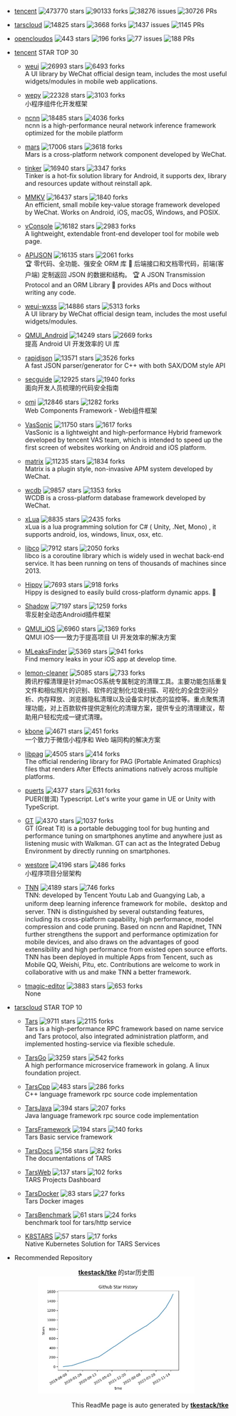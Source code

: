 
+ [tencent](https://github.com/tencent)
![473770 stars](https://img.shields.io/badge/Stars-473770-green)
![90133 forks](https://img.shields.io/badge/Forks-90133-green)
![38276 issues](https://img.shields.io/badge/Issues-38276-green)
![30726 PRs](https://img.shields.io/badge/PRs-30726-green)

+ [tarscloud](https://github.com/tarscloud)
![14825 stars](https://img.shields.io/badge/Stars-14825-green)
![3668 forks](https://img.shields.io/badge/Forks-3668-green)
![1437 issues](https://img.shields.io/badge/Issues-1437-green)
![1145 PRs](https://img.shields.io/badge/PRs-1145-green)

+ [opencloudos](https://github.com/opencloudos)
![443 stars](https://img.shields.io/badge/Stars-443-green)
![196 forks](https://img.shields.io/badge/Forks-196-green)
![77 issues](https://img.shields.io/badge/Issues-77-green)
![188 PRs](https://img.shields.io/badge/PRs-188-green)



+ [tencent](https://github.com/tencent) STAR TOP 30
    
    + [weui](https://github.com/tencent/weui) 
    ![26993 stars](https://img.shields.io/badge/Stars-26993-green)
    ![6493 forks](https://img.shields.io/badge/Forks-6493-green)  
    A UI library by WeChat official design team, includes the most useful widgets/modules in mobile web applications.
    
    + [wepy](https://github.com/tencent/wepy) 
    ![22328 stars](https://img.shields.io/badge/Stars-22328-green)
    ![3103 forks](https://img.shields.io/badge/Forks-3103-green)  
    小程序组件化开发框架
    
    + [ncnn](https://github.com/tencent/ncnn) 
    ![18485 stars](https://img.shields.io/badge/Stars-18485-green)
    ![4036 forks](https://img.shields.io/badge/Forks-4036-green)  
    ncnn is a high-performance neural network inference framework optimized for the mobile platform
    
    + [mars](https://github.com/tencent/mars) 
    ![17006 stars](https://img.shields.io/badge/Stars-17006-green)
    ![3618 forks](https://img.shields.io/badge/Forks-3618-green)  
    Mars is a cross-platform network component  developed by WeChat.
    
    + [tinker](https://github.com/tencent/tinker) 
    ![16940 stars](https://img.shields.io/badge/Stars-16940-green)
    ![3347 forks](https://img.shields.io/badge/Forks-3347-green)  
    Tinker is a hot-fix solution library for Android, it supports dex, library and resources update without reinstall apk.
    
    + [MMKV](https://github.com/tencent/MMKV) 
    ![16437 stars](https://img.shields.io/badge/Stars-16437-green)
    ![1840 forks](https://img.shields.io/badge/Forks-1840-green)  
    An efficient, small mobile key-value storage framework developed by WeChat. Works on Android, iOS, macOS, Windows, and POSIX.
    
    + [vConsole](https://github.com/tencent/vConsole) 
    ![16182 stars](https://img.shields.io/badge/Stars-16182-green)
    ![2983 forks](https://img.shields.io/badge/Forks-2983-green)  
    A lightweight, extendable front-end developer tool for mobile web page.
    
    + [APIJSON](https://github.com/tencent/APIJSON) 
    ![16135 stars](https://img.shields.io/badge/Stars-16135-green)
    ![2061 forks](https://img.shields.io/badge/Forks-2061-green)  
    🏆 零代码、全功能、强安全 ORM 库 🚀 后端接口和文档零代码，前端(客户端) 定制返回 JSON 的数据和结构。 🏆 A JSON Transmission Protocol and an ORM Library 🚀  provides APIs and Docs without writing any code.
    
    + [weui-wxss](https://github.com/tencent/weui-wxss) 
    ![14886 stars](https://img.shields.io/badge/Stars-14886-green)
    ![5313 forks](https://img.shields.io/badge/Forks-5313-green)  
    A UI library by WeChat official design team, includes the most useful widgets/modules.
    
    + [QMUI_Android](https://github.com/tencent/QMUI_Android) 
    ![14249 stars](https://img.shields.io/badge/Stars-14249-green)
    ![2669 forks](https://img.shields.io/badge/Forks-2669-green)  
    提高 Android UI 开发效率的 UI 库
    
    + [rapidjson](https://github.com/tencent/rapidjson) 
    ![13571 stars](https://img.shields.io/badge/Stars-13571-green)
    ![3526 forks](https://img.shields.io/badge/Forks-3526-green)  
    A fast JSON parser/generator for C++ with both SAX/DOM style API
    
    + [secguide](https://github.com/tencent/secguide) 
    ![12925 stars](https://img.shields.io/badge/Stars-12925-green)
    ![1940 forks](https://img.shields.io/badge/Forks-1940-green)  
    面向开发人员梳理的代码安全指南
    
    + [omi](https://github.com/tencent/omi) 
    ![12846 stars](https://img.shields.io/badge/Stars-12846-green)
    ![1282 forks](https://img.shields.io/badge/Forks-1282-green)  
    Web Components Framework - Web组件框架
    
    + [VasSonic](https://github.com/tencent/VasSonic) 
    ![11750 stars](https://img.shields.io/badge/Stars-11750-green)
    ![1617 forks](https://img.shields.io/badge/Forks-1617-green)  
    VasSonic is a lightweight and high-performance Hybrid framework developed by tencent VAS team, which is intended to speed up the first screen of websites working on Android and iOS platform. 
    
    + [matrix](https://github.com/tencent/matrix) 
    ![11235 stars](https://img.shields.io/badge/Stars-11235-green)
    ![1834 forks](https://img.shields.io/badge/Forks-1834-green)  
    Matrix is a plugin style, non-invasive APM system developed by WeChat.
    
    + [wcdb](https://github.com/tencent/wcdb) 
    ![9857 stars](https://img.shields.io/badge/Stars-9857-green)
    ![1353 forks](https://img.shields.io/badge/Forks-1353-green)  
    WCDB is a cross-platform database framework developed by WeChat.
    
    + [xLua](https://github.com/tencent/xLua) 
    ![8835 stars](https://img.shields.io/badge/Stars-8835-green)
    ![2435 forks](https://img.shields.io/badge/Forks-2435-green)  
    xLua is a lua programming solution for  C# ( Unity, .Net, Mono) , it supports android, ios, windows, linux, osx, etc.
    
    + [libco](https://github.com/tencent/libco) 
    ![7912 stars](https://img.shields.io/badge/Stars-7912-green)
    ![2050 forks](https://img.shields.io/badge/Forks-2050-green)  
    libco is a coroutine library which is widely used in wechat  back-end service. It has been running on tens of thousands of machines since 2013.
    
    + [Hippy](https://github.com/tencent/Hippy) 
    ![7693 stars](https://img.shields.io/badge/Stars-7693-green)
    ![918 forks](https://img.shields.io/badge/Forks-918-green)  
    Hippy is designed to easily build cross-platform dynamic apps. 👏
    
    + [Shadow](https://github.com/tencent/Shadow) 
    ![7197 stars](https://img.shields.io/badge/Stars-7197-green)
    ![1259 forks](https://img.shields.io/badge/Forks-1259-green)  
    零反射全动态Android插件框架
    
    + [QMUI_iOS](https://github.com/tencent/QMUI_iOS) 
    ![6960 stars](https://img.shields.io/badge/Stars-6960-green)
    ![1369 forks](https://img.shields.io/badge/Forks-1369-green)  
    QMUI iOS——致力于提高项目 UI 开发效率的解决方案
    
    + [MLeaksFinder](https://github.com/tencent/MLeaksFinder) 
    ![5369 stars](https://img.shields.io/badge/Stars-5369-green)
    ![941 forks](https://img.shields.io/badge/Forks-941-green)  
    Find memory leaks in your iOS app at develop time.
    
    + [lemon-cleaner](https://github.com/tencent/lemon-cleaner) 
    ![5085 stars](https://img.shields.io/badge/Stars-5085-green)
    ![733 forks](https://img.shields.io/badge/Forks-733-green)  
    腾讯柠檬清理是针对macOS系统专属制定的清理工具。主要功能包括重复文件和相似照片的识别、软件的定制化垃圾扫描、可视化的全盘空间分析、内存释放、浏览器隐私清理以及设备实时状态的监控等。重点聚焦清理功能，对上百款软件提供定制化的清理方案，提供专业的清理建议，帮助用户轻松完成一键式清理。
    
    + [kbone](https://github.com/tencent/kbone) 
    ![4671 stars](https://img.shields.io/badge/Stars-4671-green)
    ![451 forks](https://img.shields.io/badge/Forks-451-green)  
    一个致力于微信小程序和 Web 端同构的解决方案
    
    + [libpag](https://github.com/tencent/libpag) 
    ![4505 stars](https://img.shields.io/badge/Stars-4505-green)
    ![414 forks](https://img.shields.io/badge/Forks-414-green)  
    The official rendering library for PAG (Portable Animated Graphics) files that renders After Effects animations natively across multiple platforms.
    
    + [puerts](https://github.com/tencent/puerts) 
    ![4377 stars](https://img.shields.io/badge/Stars-4377-green)
    ![631 forks](https://img.shields.io/badge/Forks-631-green)  
    PUER(普洱) Typescript. Let's write your game in UE or Unity with TypeScript.
    
    + [GT](https://github.com/tencent/GT) 
    ![4370 stars](https://img.shields.io/badge/Stars-4370-green)
    ![1037 forks](https://img.shields.io/badge/Forks-1037-green)  
    GT (Great Tit) is a portable debugging tool for bug hunting and performance tuning on smartphones anytime and anywhere just as listening music with Walkman. GT can act as the Integrated Debug Environment by directly running on smartphones.
    
    + [westore](https://github.com/tencent/westore) 
    ![4196 stars](https://img.shields.io/badge/Stars-4196-green)
    ![486 forks](https://img.shields.io/badge/Forks-486-green)  
    小程序项目分层架构
    
    + [TNN](https://github.com/tencent/TNN) 
    ![4189 stars](https://img.shields.io/badge/Stars-4189-green)
    ![746 forks](https://img.shields.io/badge/Forks-746-green)  
    TNN: developed by Tencent Youtu Lab and Guangying Lab, a uniform deep learning inference framework for mobile、desktop and server. TNN is distinguished by several outstanding features, including its cross-platform capability, high performance, model compression and code pruning. Based on ncnn and Rapidnet, TNN further strengthens the support and performance optimization for mobile devices, and also draws on the advantages of good extensibility and high performance from existed open source efforts. TNN has been deployed in multiple Apps from Tencent, such as Mobile QQ, Weishi, Pitu, etc. Contributions are welcome to work in collaborative with us and make TNN a better framework. 
    
    + [tmagic-editor](https://github.com/tencent/tmagic-editor) 
    ![3883 stars](https://img.shields.io/badge/Stars-3883-green)
    ![653 forks](https://img.shields.io/badge/Forks-653-green)  
    None
    

+ [tarscloud](https://github.com/tarscloud) STAR TOP 10
    
    + [Tars](https://github.com/tarscloud/Tars) 
    ![9711 stars](https://img.shields.io/badge/Stars-9711-green)
    ![2115 forks](https://img.shields.io/badge/Forks-2115-green)  
    Tars is a high-performance RPC framework based on name service and Tars protocol, also integrated administration platform, and implemented hosting-service via flexible schedule.
    
    + [TarsGo](https://github.com/tarscloud/TarsGo) 
    ![3259 stars](https://img.shields.io/badge/Stars-3259-green)
    ![542 forks](https://img.shields.io/badge/Forks-542-green)  
    A  high performance microservice  framework  in golang. A linux foundation project.
    
    + [TarsCpp](https://github.com/tarscloud/TarsCpp) 
    ![483 stars](https://img.shields.io/badge/Stars-483-green)
    ![286 forks](https://img.shields.io/badge/Forks-286-green)  
    C++ language framework rpc source code implementation
    
    + [TarsJava](https://github.com/tarscloud/TarsJava) 
    ![394 stars](https://img.shields.io/badge/Stars-394-green)
    ![207 forks](https://img.shields.io/badge/Forks-207-green)  
    Java language framework rpc source code implementation
    
    + [TarsFramework](https://github.com/tarscloud/TarsFramework) 
    ![194 stars](https://img.shields.io/badge/Stars-194-green)
    ![140 forks](https://img.shields.io/badge/Forks-140-green)  
    Tars Basic service framework
    
    + [TarsDocs](https://github.com/tarscloud/TarsDocs) 
    ![156 stars](https://img.shields.io/badge/Stars-156-green)
    ![82 forks](https://img.shields.io/badge/Forks-82-green)  
    The documentations of TARS
    
    + [TarsWeb](https://github.com/tarscloud/TarsWeb) 
    ![137 stars](https://img.shields.io/badge/Stars-137-green)
    ![102 forks](https://img.shields.io/badge/Forks-102-green)  
    TARS Projects Dashboard
    
    + [TarsDocker](https://github.com/tarscloud/TarsDocker) 
    ![83 stars](https://img.shields.io/badge/Stars-83-green)
    ![27 forks](https://img.shields.io/badge/Forks-27-green)  
    Tars Docker  images
    
    + [TarsBenchmark](https://github.com/tarscloud/TarsBenchmark) 
    ![61 stars](https://img.shields.io/badge/Stars-61-green)
    ![24 forks](https://img.shields.io/badge/Forks-24-green)  
    benchmark tool for tars/http service
    
    + [K8STARS](https://github.com/tarscloud/K8STARS) 
    ![57 stars](https://img.shields.io/badge/Stars-57-green)
    ![17 forks](https://img.shields.io/badge/Forks-17-green)  
    Native Kubernetes  Solution for TARS Services
    


+ Recommended Repository  
<p align="center">
      <strong>
        <a href="https://github.com/tkestack/tke" target="_blank">tkestack/tke</a>
      </strong>  的star历史图
  <br>
  <img src="https://raw.githubusercontent.com/ButterAndButterfly/GithubTools/master/data/stars_history.jpg" width="350px"></img>    
</p>

<p align="right">
      This ReadMe page is auto generated by 
      <strong>
        <a href="https://github.com/tkestack/tke" target="_blank">tkestack/tke</a><br>
      </strong>   
</p>
